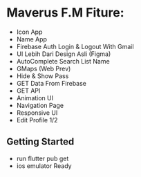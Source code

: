 # Maverus F.M Fiture:

- Icon App
- Name App 
- Firebase Auth Login & Logout With Gmail
- UI Lebih Dari Design Asli (Figma)
- AutoComplete Search List Name
- GMaps (Web Prev)
- Hide & Show Pass
- GET Data From Firebase
- GET API 
- Animation UI
- Navigation Page
- Responsive UI
- Edit Profile 1/2

## Getting Started

- run flutter pub get
- ios emulator Ready
